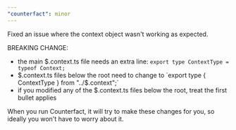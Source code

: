 ```yaml
---
"counterfact": minor
---
```


Fixed an issue where the context object wasn't working as expected.

BREAKING CHANGE:

- the main $.context.ts file needs an extra line: `export type ContextType = typeof Context;`
- $.context.ts files below the root need to change to `export type { ContextType } from "../$.context";`
- if you modified any of the $.context.ts files below the root, treat the first bullet applies

When you run Counterfact, it will try to make these changes for you, so ideally you won't have to worry about it.
